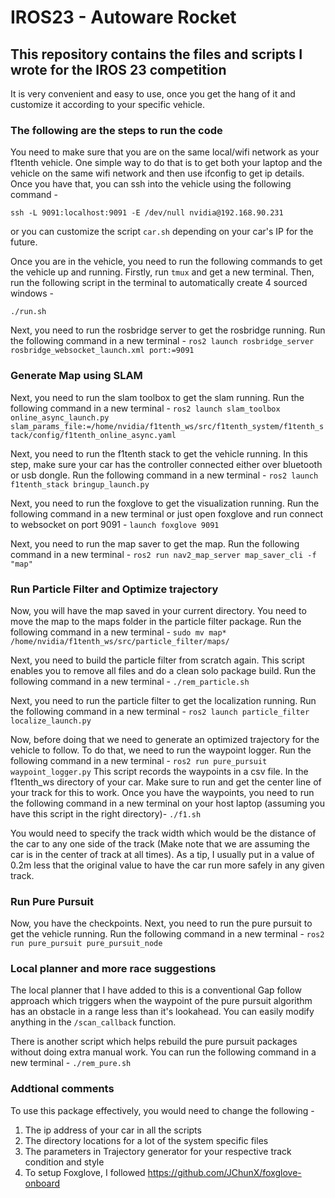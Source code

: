 # IROS23 - Autoware Rocket

## This repository contains the files and scripts I wrote for the IROS 23 competition
It is very convenient and easy to use, once you get the hang of it and customize it according to your specific vehicle.

### The following are the steps to run the code
You need to make sure that you are on the same local/wifi network as your f1tenth vehicle. One simple way to do that is to get both your laptop and the vehicle on the same wifi network and then use ifconfig to get ip details. Once you have that, you can ssh into the vehicle using the following command -
```
ssh -L 9091:localhost:9091 -E /dev/null nvidia@192.168.90.231
```

or you can customize the script `car.sh` depending on your car's IP for the future.

Once you are in the vehicle, you need to run the following commands to get the vehicle up and running. Firstly, run `tmux` and get a new terminal. Then, run the following script in the terminal to automatically create 4 sourced windows - 
```
./run.sh
```

Next, you need to run the rosbridge server to get the rosbridge running. Run the following command in a new terminal -
`ros2 launch rosbridge_server rosbridge_websocket_launch.xml port:=9091`

### Generate Map using SLAM

Next, you need to run the slam toolbox to get the slam running. Run the following command in a new terminal -
`ros2 launch slam_toolbox online_async_launch.py slam_params_file:=/home/nvidia/f1tenth_ws/src/f1tenth_system/f1tenth_stack/config/f1tenth_online_async.yaml`

Next, you need to run the f1tenth stack to get the vehicle running. In this step, make sure your car has the controller connected either over bluetooth or usb dongle. Run the following command in a new terminal -
`ros2 launch f1tenth_stack bringup_launch.py`

Next, you need to run the foxglove to get the visualization running. Run the following command in a new terminal or just open foxglove and run connect to websocket on port 9091 -
`launch foxglove 9091`

Next, you need to run the map saver to get the map. Run the following command in a new terminal -
`ros2 run nav2_map_server map_saver_cli -f "map"`

### Run Particle Filter and Optimize trajectory

Now, you will have the map saved in your current directory. You need to move the map to the maps folder in the particle filter package. Run the following command in a new terminal -
`sudo mv map* /home/nvidia/f1tenth_ws/src/particle_filter/maps/`

Next, you need to build the particle filter from scratch again. This script enables you to remove all files and do a clean solo package build. Run the following command in a new terminal -
`./rem_particle.sh`

Next, you need to run the particle filter to get the localization running. Run the following command in a new terminal -
`ros2 launch particle_filter localize_launch.py`

Now, before doing that we need to generate an optimized trajectory for the vehicle to follow. To do that, we need to run the waypoint logger. Run the following command in a new terminal -
`ros2 run pure_pursuit waypoint_logger.py`
This script records the waypoints in a csv file. In the f1tenth_ws directory of your car. Make sure to run and get the center line of your track for this to work. Once you have the waypoints, you need to run the following command in a new terminal on your host laptop (assuming you have this script in the right directory)-
`./f1.sh`

You would need to specify the track width which would be the distance of the car to any one side of the track (Make note that we are assuming the car is in the center of track at all times). As a tip, I usually put in a value of 0.2m less that the original value to have the car run more safely in any given track.

### Run Pure Pursuit 

Now, you have the checkpoints. Next, you need to run the pure pursuit to get the vehicle running. Run the following command in a new terminal -
`ros2 run pure_pursuit pure_pursuit_node`


### Local planner and more race suggestions

The local planner that I have added to this is a conventional Gap follow approach which triggers when the waypoint of the pure pursuit algorithm has an obstacle in a range less than it's lookahead. You can easily modify anything in the `/scan_callback` function.

There is another script which helps rebuild the pure pursuit packages without doing extra manual work. You can run the following command in a new terminal -
`./rem_pure.sh`


### Addtional comments

To use this package effectively, you would need to change the following - 
1. The ip address of your car in all the scripts
2. The directory locations for a lot of the system specific files
3. The parameters in Trajectory generator for your respective track condition and style
4. To setup Foxglove, I followed https://github.com/JChunX/foxglove-onboard


